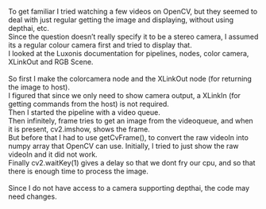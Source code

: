 To get familiar I tried watching a few videos on OpenCV, but they seemed to deal with just regular getting the image and displaying, without using depthai, etc. \
Since the question doesn’t really specify it to be a stereo camera, I assumed its a regular colour camera first and tried to display that. \
I looked at the Luxonis documentation for pipelines, nodes, color camera, XLinkOut and RGB Scene. \
\
So first I make the colorcamera node and the XLinkOut node (for returning the image to host).\
I figured that since we only need to show camera output, a XLinkIn (for getting commands from the host) is not required.\
Then I started the pipeline with a video queue.\
Then infinitely, frame tries to get an image from the videoqueue, and when it is present, cv2.imshow, shows the frame.\
But before that I had to use getCvFrame(), to convert the raw videoIn into numpy array that OpenCV can use. Initially, I tried to just show the raw videoIn and it did not work.\
Finally cv2.waitKey(1) gives a delay so that we dont fry our cpu, and so that there is enough time to process the image.\
\
Since I do not have access to a camera supporting depthai, the code may need changes.
